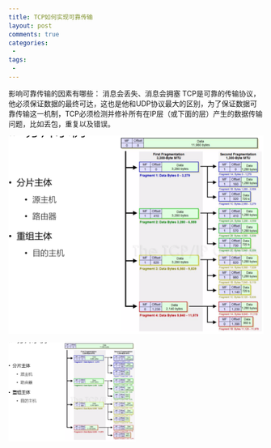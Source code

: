 ```yaml
---
title: TCP如何实现可靠传输
layout: post
comments: true
categories:
 - 
tags:
 - 
---
```


影响可靠传输的因素有哪些：
消息会丢失、消息会拥塞
TCP是可靠的传输协议，他必须保证数据的最终可达，这也是他和UDP协议最大的区别，为了保证数据可靠传输这一机制，TCP必须检测并修补所有在IP层（或下面的层）产生的数据传输问题，比如丢包，重复以及错误。




![tst  @2x](/assets/images/20191003-tcp/分片实例.png)

<img src="/assets/images/20191003-tcp/分片实例.png" width="50%" alt="AltText" />




##
